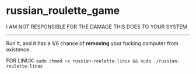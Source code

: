 # russian_roulette_game
I AM NOT RESPONSIBLE FOR THE DAMAGE THIS DOES TO YOUR SYSTEM

---

Run it, and it has a 1/6 chance of **removing** your fucking computer from existence.

FOR LINUX:
`sudo chmod +x russian-roulette-linux && sudo ./russian-roulette-linux`
